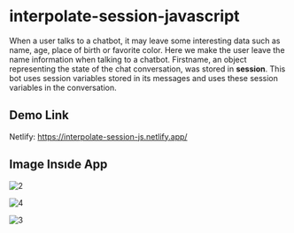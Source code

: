 ﻿# interpolate-session-javascript
 
When a user talks to a chatbot, it may leave some interesting data such as name, age, place of birth or favorite color. Here we make the user leave the name information when talking to a chatbot. Firstname, an object representing the state of the chat conversation, was stored in **session**. This bot uses session variables stored in its messages and uses these session variables in the conversation.

## Demo Link
Netlify: https://interpolate-session-js.netlify.app/

## Image Insıde App


![2](https://user-images.githubusercontent.com/91959780/205026610-bb8817c6-de53-456d-a05e-bda8d1cafe64.png)

![4](https://user-images.githubusercontent.com/91959780/205026631-df4f5019-9e71-4de8-87f2-690cd2467d54.png)

![3](https://user-images.githubusercontent.com/91959780/205026625-33763cf0-ac69-4fd4-bf35-8f1f08d4991e.png)


